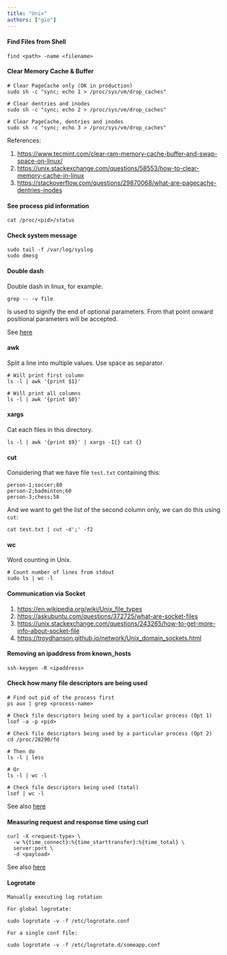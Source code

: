 ```yaml
---
title: "Unix"
authors: ["gio"]
---
```


#### Find Files from Shell

```
find <path> -name <filename>
```

#### Clear Memory Cache & Buffer

```
# Clear PageCache only (OK in production)
sudo sh -c "sync; echo 1 > /proc/sys/vm/drop_caches"

# Clear dentries and inodes
sudo sh -c "sync; echo 2 > /proc/sys/vm/drop_caches"

# Clear PageCache, dentries and inodes
sudo sh -c "sync; echo 3 > /proc/sys/vm/drop_caches"
```

References:

1. https://www.tecmint.com/clear-ram-memory-cache-buffer-and-swap-space-on-linux/
2. https://unix.stackexchange.com/questions/58553/how-to-clear-memory-cache-in-linux
3. https://stackoverflow.com/questions/29870068/what-are-pagecache-dentries-inodes

#### See process pid information

```
cat /proc/<pid>/status
```

#### Check system message

```
sudo tail -f /var/log/syslog
sudo dmesg
```

#### Double dash

Double dash in linux, for example:

`grep -- -v file`

Is used to signify the end of optional parameters. From that point onward positional parameters will be accepted.

See [here](https://unix.stackexchange.com/questions/11376/what-does-double-dash-mean-also-known-as-bare-double-dash)

#### awk

Split a line into multiple values. Use space as separator.

```
# Will print first column
ls -l | awk '{print $1}'

# Will print all columns
ls -l | awk '{print $0}'
```

#### xargs

Cat each files in this directory.

```
ls -l | awk '{print $9}' | xargs -I{} cat {}
```

#### cut

Considering that we have file `test.txt` containing this:

```
person-1;soccer;80
person-2;badminton;60
person-3;chess;58
```

And we want to get the list of the second column only, we can do this using `cut`:

```
cat test.txt | cut -d';' -f2
```

#### wc

Word counting in Unix.

```
# Count number of lines from stdout
sudo ls | wc -l
```

#### Communication via Socket

1. https://en.wikipedia.org/wiki/Unix_file_types
2. https://askubuntu.com/questions/372725/what-are-socket-files
3. https://unix.stackexchange.com/questions/243265/how-to-get-more-info-about-socket-file
4. https://troydhanson.github.io/network/Unix_domain_sockets.html

#### Removing an ipaddress from known_hosts

```
ssh-keygen -R <ipaddress>
```

#### Check how many file descriptors are being used

```
# Find out pid of the process first
ps aux | grep <process-name>

# Check file descriptors being used by a particular process (Opt 1)
lsof -a -p <pid>

# Check file descriptors being used by a particular process (Opt 2)
cd /proc/28290/fd

# Then do
ls -l | less

# Or
ls -l | wc -l

# Check file descriptors being used (total)
lsof | wc -l
```

See also [here](https://www.cyberciti.biz/tips/linux-procfs-file-descriptors.html)

#### Measuring request and response time using curl

```
curl -X <request-type> \
  -w %{time_connect}:%{time_starttransfer}:%{time_total} \
  server:port \
  -d <payload>
```

See also [here](https://stackoverflow.com/questions/18215389/how-do-i-measure-request-and-response-times-at-once-using-curl)

#### Logrotate

```
Manually executing log rotation

For global logrotate:

sudo logrotate -v -f /etc/logrotate.conf

For a single conf file:

sudo logrotate -v -f /etc/logrotate.d/someapp.conf
```
